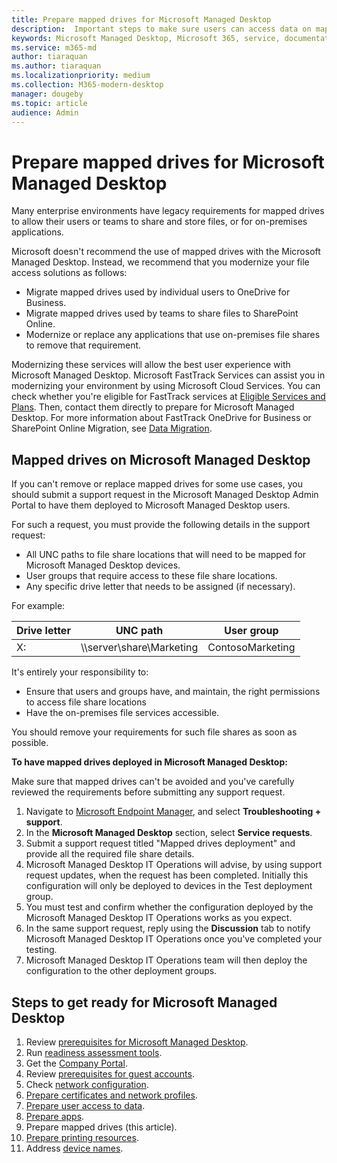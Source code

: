 ```yaml
---
title: Prepare mapped drives for Microsoft Managed Desktop 
description:  Important steps to make sure users can access data on mapped drives
keywords: Microsoft Managed Desktop, Microsoft 365, service, documentation
ms.service: m365-md
author: tiaraquan
ms.author: tiaraquan
ms.localizationpriority: medium
ms.collection: M365-modern-desktop
manager: dougeby
ms.topic: article
audience: Admin
---
```


# Prepare mapped drives for Microsoft Managed Desktop

Many enterprise environments have legacy requirements for mapped drives to allow their users or teams to share and store files, or for on-premises applications.

Microsoft doesn't recommend the use of mapped drives with the Microsoft Managed Desktop. Instead, we recommend that you modernize your file access solutions as follows:
  
- Migrate mapped drives used by individual users to OneDrive for Business.
- Migrate mapped drives used by teams to share files to SharePoint Online.
- Modernize or replace any applications that use on-premises file shares to remove that requirement.
  
Modernizing these services will allow the best user experience with Microsoft Managed Desktop. Microsoft FastTrack Services can assist you in modernizing your environment by using Microsoft Cloud Services. You can check whether you're eligible for FastTrack services at [Eligible Services and Plans](/fasttrack/m365-eligible-services-and-plans). Then, contact them directly to prepare for Microsoft Managed Desktop. For more information about FastTrack OneDrive for Business or SharePoint Online Migration, see [Data Migration](/fasttrack/o365-data-migration).

## Mapped drives on Microsoft Managed Desktop

If you can't remove or replace mapped drives for some use cases, you should submit a support request in the Microsoft Managed Desktop Admin Portal to have them deployed to Microsoft Managed Desktop users.

For such a request, you must provide the following details in the support request:

- All UNC paths to file share locations that will need to be mapped for Microsoft Managed Desktop devices.
- User groups that require access to these file share locations.
- Any specific drive letter that needs to be assigned (if necessary).

For example:

| Drive letter | UNC path | User group |
|--------------|----------|------------|
| X:  | \\\server\share\Marketing | ContosoMarketing |

It's entirely your responsibility to:

- Ensure that users and groups have, and maintain, the right permissions to access file share locations
- Have the on-premises file services accessible.

You should remove your requirements for such file shares as soon as possible.

**To have mapped drives deployed in Microsoft Managed Desktop:**

Make sure that mapped drives can't be avoided and you've carefully reviewed the requirements before submitting any support request.

1. Navigate to [Microsoft Endpoint Manager](https://endpoint.microsoft.com/), and select **Troubleshooting + support**.
1. In the **Microsoft Managed Desktop** section, select **Service requests**.
1. Submit a support request titled "Mapped drives deployment" and provide all the required file share details.  
1. Microsoft Managed Desktop IT Operations will advise, by using support request updates, when the request has been completed. Initially this configuration will only be deployed to devices in the Test deployment group.  
1. You must test and confirm whether the configuration deployed by the Microsoft Managed Desktop IT Operations works as you expect.
1. In the same support request, reply using the **Discussion** tab to notify Microsoft Managed Desktop IT Operations once you've completed your testing.  
1. Microsoft Managed Desktop IT Operations team will then deploy the configuration to the other deployment groups.

## Steps to get ready for Microsoft Managed Desktop

1. Review [prerequisites for Microsoft Managed Desktop](prerequisites.md).
1. Run [readiness assessment tools](readiness-assessment-tool.md).
1. Get the [Company Portal](../get-started/company-portal.md).
1. Review [prerequisites for guest accounts](guest-accounts.md).
1. Check [network configuration](network.md).
1. [Prepare certificates and network profiles](certs-wifi-lan.md).
1. [Prepare user access to data](authentication.md).
1. [Prepare apps](apps.md).
1. Prepare mapped drives (this article).
1. [Prepare printing resources](printing.md).
1. Address [device names](address-device-names.md).
